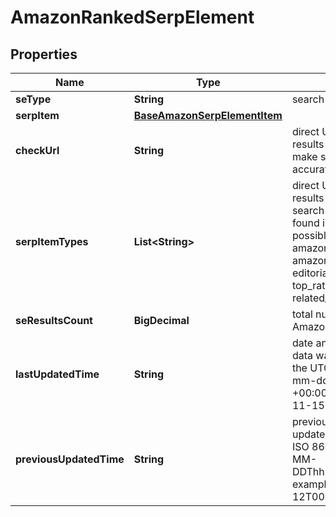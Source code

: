 

# AmazonRankedSerpElement


## Properties

| Name | Type | Description | Notes |
|------------ | ------------- | ------------- | -------------|
|**seType** | **String** | search engine type |  [optional] |
|**serpItem** | [**BaseAmazonSerpElementItem**](BaseAmazonSerpElementItem.md) |  |  [optional] |
|**checkUrl** | **String** | direct URL to Amazon results you can use it to make sure that we provided accurate results |  [optional] |
|**serpItemTypes** | **List&lt;String&gt;** | direct URL to Amazon results contains types of all search results (items) found in the returned SERP; possible item types: amazon_serp, amazon_paid, editorial_recommendations, top_rated_from_our_brands, related_searches |  [optional] |
|**seResultsCount** | **BigDecimal** | total number of results in Amazon SERP |  [optional] |
|**lastUpdatedTime** | **String** | date and time when SERP data was last updated in the UTC format: “yyyy-mm-dd hh-mm-ss +00:00” example: 2019-11-15 12:57:46 +00:00 |  [optional] |
|**previousUpdatedTime** | **String** | previous to the most recent update of SERP data in the ISO 8601 format: “YYYY-MM-DDThh:mm:ss.sssssssZ” example: 2020-09-12T00:07:43.0733218Z |  [optional] |



